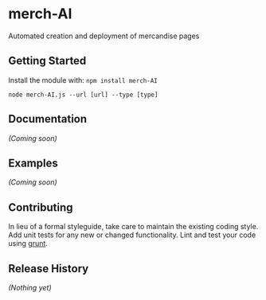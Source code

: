 # merch-AI

Automated creation and deployment of mercandise pages

## Getting Started
Install the module with: `npm install merch-AI`

```shell
node merch-AI.js --url [url] --type [type]
```

## Documentation
_(Coming soon)_

## Examples
_(Coming soon)_

## Contributing
In lieu of a formal styleguide, take care to maintain the existing coding style. Add unit tests for any new or changed functionality. Lint and test your code using [grunt](https://github.com/gruntjs/grunt).

## Release History
_(Nothing yet)_

